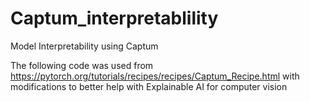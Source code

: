 # Captum_interpretablility
Model Interpretability using Captum

The following code was used from https://pytorch.org/tutorials/recipes/recipes/Captum_Recipe.html with modifications to better 
help with Explainable AI for computer vision
